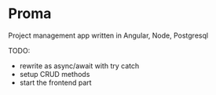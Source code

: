 # Proma

Project management app written in Angular, Node, Postgresql

TODO:

- rewrite as async/await with try catch
- setup CRUD methods
- start the frontend part
